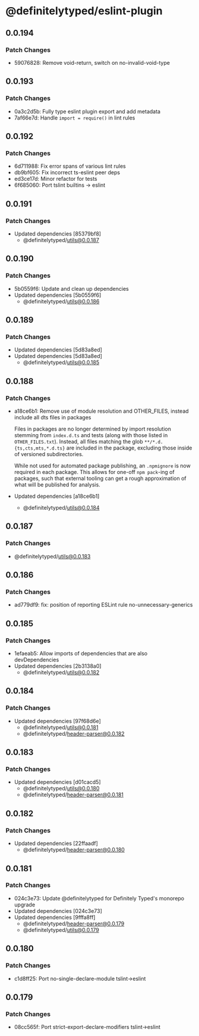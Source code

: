 # @definitelytyped/eslint-plugin

## 0.0.194

### Patch Changes

- 59076828: Remove void-return, switch on no-invalid-void-type

## 0.0.193

### Patch Changes

- 0a3c2d5b: Fully type eslint plugin export and add metadata
- 7af66e7d: Handle `import = require()` in lint rules

## 0.0.192

### Patch Changes

- 6d711988: Fix error spans of various lint rules
- db9bf605: Fix incorrect ts-eslint peer deps
- ed3ce17d: Minor refactor for tests
- 6f685060: Port tslint builtins -> eslint

## 0.0.191

### Patch Changes

- Updated dependencies [85379bf8]
  - @definitelytyped/utils@0.0.187

## 0.0.190

### Patch Changes

- 5b0559f6: Update and clean up dependencies
- Updated dependencies [5b0559f6]
  - @definitelytyped/utils@0.0.186

## 0.0.189

### Patch Changes

- Updated dependencies [5d83a8ed]
- Updated dependencies [5d83a8ed]
  - @definitelytyped/utils@0.0.185

## 0.0.188

### Patch Changes

- a18ce6b1: Remove use of module resolution and OTHER_FILES, instead include all dts files in packages

  Files in packages are no longer determined by import resolution stemming from `index.d.ts` and tests (along with those listed in `OTHER_FILES.txt`).
  Instead, all files matching the glob `**/*.d.{ts,cts,mts,*.d.ts}` are included in the package, excluding those inside of versioned subdirectories.

  While not used for automated package publishing, an `.npmignore` is now required in each package.
  This allows for one-off `npm pack`-ing of packages, such that external tooling can get a rough approximation of what will be published for analysis.

- Updated dependencies [a18ce6b1]
  - @definitelytyped/utils@0.0.184

## 0.0.187

### Patch Changes

- @definitelytyped/utils@0.0.183

## 0.0.186

### Patch Changes

- ad779df9: fix: position of reporting ESLint rule no-unnecessary-generics

## 0.0.185

### Patch Changes

- 1efaeab5: Allow imports of dependencies that are also devDependencies
- Updated dependencies [2b3138a0]
  - @definitelytyped/utils@0.0.182

## 0.0.184

### Patch Changes

- Updated dependencies [97f68d6e]
  - @definitelytyped/utils@0.0.181
  - @definitelytyped/header-parser@0.0.182

## 0.0.183

### Patch Changes

- Updated dependencies [d01cacd5]
  - @definitelytyped/utils@0.0.180
  - @definitelytyped/header-parser@0.0.181

## 0.0.182

### Patch Changes

- Updated dependencies [22ffaadf]
  - @definitelytyped/header-parser@0.0.180

## 0.0.181

### Patch Changes

- 024c3e73: Update @definitelytyped for Definitely Typed's monorepo upgrade
- Updated dependencies [024c3e73]
- Updated dependencies [9fffa8ff]
  - @definitelytyped/header-parser@0.0.179
  - @definitelytyped/utils@0.0.179

## 0.0.180

### Patch Changes

- c1d8ff25: Port no-single-declare-module tslint->eslint

## 0.0.179

### Patch Changes

- 08cc565f: Port strict-export-declare-modifiers tslint->eslint
